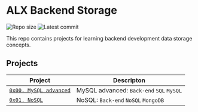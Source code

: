 # ALX Backend Storage

![Repo size](https://img.shields.io/github/repo-size/laban254/alx-backend-storage)
![Latest commit](https://img.shields.io/github/last-commit/laban254/alx-backend-storage/master?style=round-square)

This repo contains projects for learning backend development data storage concepts.

## Projects

| Project | Descripton |
| ------- | ---------- |
| [`0x00. MySQL advanced`](./0x00-MySQL_Advanced) | MySQL advanced: `Back-end` `SQL` `MySQL` |
| [`0x01. NoSQL`](./0x01-NoSQL) | NoSQL: `Back-end` `NoSQL` `MongoDB` |


